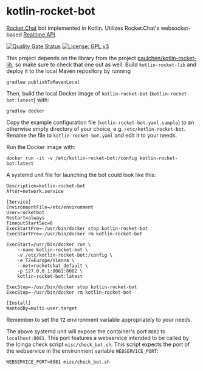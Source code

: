 # kotlin-rocket-bot

[Rocket.Chat](https://rocket.chat/) bot implemented in Kotlin. Utilizes Rocket.Chat's websocket-based [Realtime API](https://developer.rocket.chat/api/realtime-api).

[![Quality Gate Status](https://sonarcloud.io/api/project_badges/measure?project=paulchen_kotlin-rocket-bot&metric=alert_status)](https://sonarcloud.io/dashboard?id=paulchen_kotlin-rocket-bot)
[![License: GPL v3](https://img.shields.io/badge/License-GPLv3-blue.svg)](https://www.gnu.org/licenses/gpl-3.0)

This project depends on the library from the project [paulchen/kotlin-rocket-lib](https://github.com/paulchen/kotlin-rocket-lib),
so make sure to check that one out as well. Build `kotlin-rocket-lib` and deploy it
to the local Maven repository by running

`gradlew publishToMavenLocal`

Then, build the local Docker image of `kotlin-rocket-bot` (`kotlin-rocket-bot:latest`) with:

`gradlew docker`

Copy the example configuration file (`kotlin-rocket-bot.yaml.sample`) to an otherwise empty directory of your choice,
e.g. `/etc/kotlin-rocket-bot`. Rename the file to `kotlin-rocket-bot.yaml` and edit it to your needs. 

Run the Docker image with:

`docker run -it -v /etc/kotlin-rocket-bot:/config kotlin-rocket-bot:latest`

A systemd unit file for launching the bot could look like this:

```[Unit]
Description=kotlin-rocket-bot
After=network.service

[Service]
EnvironmentFile=/etc/environment
User=rocketbot
Restart=always
TimeoutStartSec=0
ExecStartPre=-/usr/bin/docker stop kotlin-rocket-bot
ExecStartPre=-/usr/bin/docker rm kotlin-rocket-bot

ExecStart=/usr/bin/docker run \
    --name kotlin-rocket-bot \
    -v /etc/kotlin-rocket-bot:/config \
    -e TZ=Europe/Vienna \
    --net=rocketchat_default \
    -p 127.0.0.1:8081:8082 \
    kotlin-rocket-bot:latest

ExecStop=-/usr/bin/docker stop kotlin-rocket-bot
ExecStop=-/usr/bin/docker rm kotlin-rocket-bot

[Install]
WantedBy=multi-user.target
```
Remember to set the `TZ` environment variable appropriately to your needs.

The above systemd unit will expose the container's port `8082` to `localhost:8081`.
This port features a webservice intended to be called by the Icinga check script `misc/check_bot.sh`.
This script expects the port of the webservice in the environment variable `WEBSERVICE_PORT`:

`WEBSERVICE_PORT=8081 misc/check_bot.sh`
